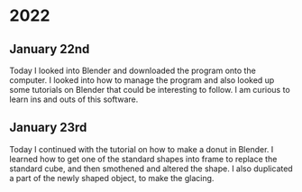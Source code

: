 # 2022

## January 22nd

Today I looked into Blender and downloaded the program onto the computer. I looked into how to manage the program and also looked up some tutorials on Blender that could be interesting to follow. I am curious to learn ins and outs of this software.

## January 23rd

Today I continued with the tutorial on how to make a donut in Blender. I learned how to get one of the standard shapes into frame to replace the standard cube, and then smothened and altered the shape. I also duplicated a part of the newly shaped object, to make the glacing.
